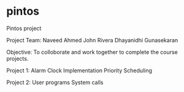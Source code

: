 # pintos
Pintos project

Project Team:
Naveed Ahmed
John Rivera
Dhayanidhi Gunasekaran

Objective:
To colloborate and work together to complete the course projects.

Project 1:
Alarm Clock Implementation
Priority Scheduling

Project 2:
User programs
System calls